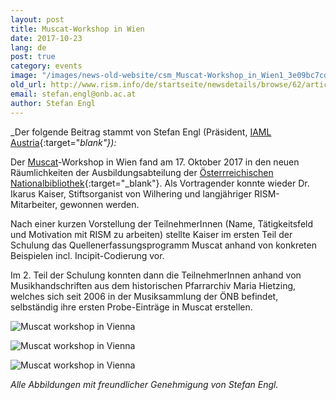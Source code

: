 ```yaml
---
layout: post
title: Muscat-Workshop in Wien
date: 2017-10-23
lang: de
post: true
category: events
image: "/images/news-old-website/csm_Muscat-Workshop_in_Wien1_3e09bc7cd7.jpg"
old_url: http://www.rism.info/de/startseite/newsdetails/browse/62/article/64/muscat-workshop-in-vienna.html
email: stefan.engl@onb.ac.at
author: Stefan Engl
---
```


_Der folgende Beitrag stammt von Stefan Engl (Präsident, [IAML Austria](https://www.iaml.at/){:target="_blank"}):_

Der [Muscat](/community/muscat.html)-Workshop in Wien fand am 17. Oktober 2017 in den neuen Räumlichkeiten der Ausbildungsabteilung der [Österrreichischen Nationalbibliothek](https://www.onb.ac.at/){:target="_blank"}. Als Vortragender konnte wieder Dr. Ikarus Kaiser, Stiftsorganist von Wilhering und langjähriger RISM-Mitarbeiter, gewonnen werden.

Nach einer kurzen Vorstellung der TeilnehmerInnen (Name, Tätigkeitsfeld und Motivation mit RISM zu arbeiten) stellte Kaiser im ersten Teil der Schulung das Quellenerfassungsprogramm Muscat anhand von konkreten Beispielen incl. Incipit-Codierung vor.

Im 2. Teil der Schulung konnten dann die TeilnehmerInnen anhand von Musikhandschriften aus dem historischen Pfarrarchiv Maria Hietzing, welches sich seit 2006 in der Musiksammlung der ÖNB befindet, selbständig ihre ersten Probe-Einträge in Muscat erstellen.


![Muscat workshop in Vienna](http://rism.info/resources-old-website/news/Muscat-Workshop_in_Wien2_816x458.jpg)


![Muscat workshop in Vienna](http://rism.info/resources-old-website/news/Muscat-Workshop_in_Wien3_344x612.jpg)


![Muscat workshop in Vienna](http://rism.info/resources-old-website/news/Muscat-Workshop_in_Wien4_648x384.jpg)

_Alle Abbildungen mit freundlicher Genehmigung von Stefan Engl._

